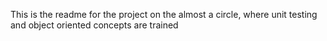 This is the readme for the project on the almost a circle, where unit testing
and object oriented concepts are trained
